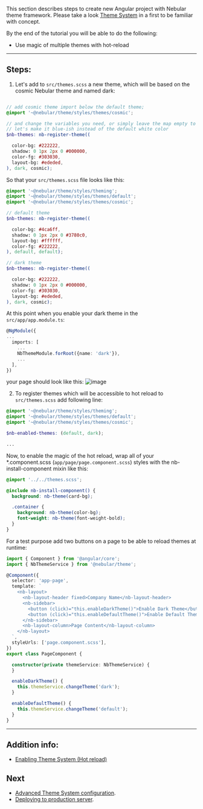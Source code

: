 This section describes steps to create new Angular project with Nebular theme framework.
Please take a look 
[Theme System](https://akveo.github.io/nebular/#/docs/concepts/theme-system) in a first to be familiar with concept.

By the end of the tutorial you will be able to do the following:
* Use magic of multiple themes with hot-reload
<hr class="section-end">

## Steps:

1) Let's add to `src/themes.scss` a new theme, which will be based on the cosmic Nebular theme and named dark:

```scss

// add cosmic theme import below the default theme;
@import '~@nebular/theme/styles/themes/cosmic';

// and change the variables you need, or simply leave the map empty to use the default values
// let's make it blue-ish instead of the default white color
$nb-themes: nb-register-theme((

  color-bg: #222222,
  shadow: 0 1px 2px 0 #000000,
  color-fg: #303030,
  layout-bg: #ededed,
), dark, cosmic);
```

So that your `src/themes.scss` file looks like this:

```scss
@import '~@nebular/theme/styles/theming';
@import '~@nebular/theme/styles/themes/default';
@import '~@nebular/theme/styles/themes/cosmic';

// default theme
$nb-themes: nb-register-theme((

  color-bg: #4ca6ff,
  shadow: 0 1px 2px 0 #3780c0,
  layout-bg: #ffffff,
  color-fg: #222222,
), default, default);

// dark theme
$nb-themes: nb-register-theme((

  color-bg: #222222,
  shadow: 0 1px 2px 0 #000000,
  color-fg: #303030,
  layout-bg: #ededed,
), dark, cosmic);
```

At this point when you enable your dark theme in the `src/app/app.module.ts`:
```typescript
@NgModule({
...
  imports: [
    ...
    NbThemeModule.forRoot({name: 'dark'}),
    ...
  ],
})
```
your page should look like this:
![image](assets/images/articles/dark-theme.png)
 
2) To register themes which will be accessible to hot reload to `src/themes.scss` add following line:
```scss
@import '~@nebular/theme/styles/theming';
@import '~@nebular/theme/styles/themes/default';
@import '~@nebular/theme/styles/themes/cosmic';

$nb-enabled-themes: (default, dark);

...
```

Now, to enable the magic of the hot reload, wrap all of your *.component.scss (`app/page/page.component.scss`) styles with the nb-install-component mixin like this:

```scss
@import '../../themes.scss';

@include nb-install-component() {
  background: nb-theme(card-bg);

  .container {
    background: nb-theme(color-bg);
    font-weight: nb-theme(font-weight-bold);
  }
}
```

For a test purpose add two buttons on a page to be able to reload themes at runtime:
```typescript
import { Component } from '@angular/core';
import { NbThemeService } from '@nebular/theme';

@Component({
  selector: 'app-page',
  template: `
    <nb-layout>
      <nb-layout-header fixed>Company Name</nb-layout-header>
      <nb-sidebar>
        <button (click)="this.enableDarkTheme()">Enable Dark Theme</button>
        <button (click)="this.enableDefaultTheme()">Enable Default Theme</button>
      </nb-sidebar>
      <nb-layout-column>Page Content</nb-layout-column>
    </nb-layout>
  `,
  styleUrls: ['page.component.scss'],
})
export class PageComponent {

  constructor(private themeService: NbThemeService) {
  }

  enableDarkTheme() {
    this.themeService.changeTheme('dark');
  }

  enableDefaultTheme() {
    this.themeService.changeTheme('default');
  }
}
```
<hr class="section-end">

## Addition info:
* [Enabling Theme System (Hot reload)](#/docs/guides/enabling-theme-system-hot-reload)

## Next

- [Advanced Theme System configuration](#/docs/guides/enabling-theme-system).
- [Deploying to production server](#/docs/guides/server-deployment).
